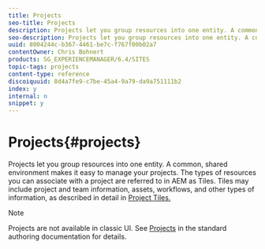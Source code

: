 ```yaml
---
title: Projects
seo-title: Projects
description: Projects let you group resources into one entity. A common, shared environment makes it easy to manage your projects.
seo-description: Projects let you group resources into one entity. A common, shared environment makes it easy to manage your projects.
uuid: 8004244c-b367-4461-be7c-f767f00b02a7
contentOwner: Chris Bohnert
products: SG_EXPERIENCEMANAGER/6.4/SITES
topic-tags: projects
content-type: reference
discoiquuid: 8d4a7fe9-c7be-45a4-9a79-da9a751111b2
index: y
internal: n
snippet: y
---
```


# Projects{#projects}

Projects let you group resources into one entity. A common, shared environment makes it easy to manage your projects. The types of resources you can associate with a project are referred to in AEM as Tiles. Tiles may include project and team information, assets, workflows, and other types of information, as described in detail in [Project Tiles.](#projecttiles)

>[!NOTE]
>
>Projects are not available in classic UI. See [Projects](../../../sites/authoring/using/projects.md) in the standard authoring documentation for details.

